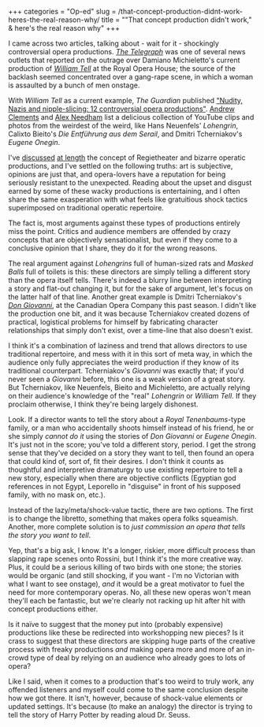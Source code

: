 +++
categories = "Op-ed"
slug = /that-concept-production-didnt-work-heres-the-real-reason-why/
title = "&quot;That concept production didn&#039;t work,&quot; &amp; here&#039;s the real reason why"
+++

I came across two articles, talking about - wait for it - shockingly controversial opera productions. [*The Telegraph*](http://www.telegraph.co.uk/culture/music/opera/11707537/William-Tell-gang-rape-scene-causes-uproar-at-Royal-Opera-House.html) was one of several news outlets that reported on the outrage over Damiano Michieletto's current production of [*William Tell*](http://www.roh.org.uk/productions/guillaume-tell-by-damiano-michieletto) at the Royal Opera House; the source of the backlash seemed concentrated over a gang-rape scene, in which a woman is assaulted by a bunch of men onstage. 

With *William Tell* as a current example, *The Guardian* published ["Nudity, Nazis and nipple-slicing: 12 controversial opera productions"](http://www.theguardian.com/music/2015/jun/30/opera-controversy-william-tell). [Andrew Clements](http://www.theguardian.com/profile/andrewclements) and [Alex Needham](http://www.theguardian.com/profile/alexneedham) list a delicious collection of YouTube clips and photos from the weirdest of the weird, like Hans Neuenfels' *Lohengrin*, Calixto Bieito's *Die Entführung aus dem Serail*, and Dmitri Tcherniakov's *Eugene Onegin*.

I've [discussed](/regietheater-ja-oder-nein/) [at length](/panel-regietheater/) the concept of Regietheater and bizarre operatic productions, and I've settled on the following truths: art is subjective, opinions are just that, and opera-lovers have a reputation for being seriously resistant to the unexpected. Reading about the upset and disgust earned by some of these wacky productions is entertaining, and I often share the same exasperation with what feels like gratuitious shock tactics superimposed on traditional operatic repertoire.

The fact is, most arguments against these types of productions entirely miss the point. Critics and audience members are offended by crazy concepts that are objectively sensationalist, but even if they come to a conclusive opinion that I share, they do it for the wrong reasons.

The real argument against *Lohengrins* full of human-sized rats and *Masked Balls* full of toilets is this: these directors are simply telling a different story than the opera itself tells. There's indeed a blurry line between interpreting a story and flat-out changing it, but for the sake of argument, let's focus on the latter half of that line. Another great example is Dmitri Tcherniakov's [*Don Giovanni*](/in-review-tcherniakovs-don-giovanni/), at the Canadian Opera Company this past season. I didn't like the production one bit, and it was because Tcherniakov created dozens of practical, logistical problems for himself by fabricating character relationships that simply don't exist, over a time-line that also doesn't exist.

I think it's a combination of laziness and trend that allows directors to use traditional repertoire, and mess with it in this sort of meta way, in which the audience only fully appreciates the weird production if they know of its traditional counterpart. Tcherniakov's *Giovanni* was exactly that; if you'd never seen a *Giovanni* before, this one is a weak version of a great story. But Tcherniakov, like Neuenfels, Bieito and Michieletto, are actually relying on their audience's knowledge of the "real" *Lohengrin* or *William Tell*. If they proclaim otherwise, I think they're being largely dishonest.

Look. If a director wants to tell the story about a *Royal Tenenbaums*-type family, or a man who accidentally shoots himself instead of his friend, he or she simply *cannot do it* using the stories of *Don Giovanni* or *Eugene Onegin*. It's just not in the score; you've told a different story, period. I get the strong sense that they've decided on a story they want to tell, then found an opera that could kind of, sort of, fit their desires. I don't think it counts as thoughtful and interpretive dramaturgy to use existing repertoire to tell a new story, especially when there are objective conflicts (Egyptian god references in not Egypt, Leporello in "disguise" in front of his supposed family, with no mask on, etc.).

Instead of the lazy/meta/shock-value tactic, there are two options. The first is to change the libretto, something that makes opera folks squeamish. Another, more complete solution is to *just commission an opera that tells the story you want to tell*. 

Yep, that's a big ask, I know. It's a longer, riskier, more difficult process than slapping rape scenes onto Rossini, but I think it's the more creative way. Plus, it could be a serious killing of two birds with one stone; the stories would be organic (and still shocking, if you want - I'm no Victorian with what I want to see onstage), *and* it would be a great motivator to fuel the need for more contemporary operas. No, all these new operas won't mean they'll each be fantastic, but we're clearly not racking up hit after hit with concept productions either.

Is it naïve to suggest that the money put into (probably expensive) productions like these be redirected into workshopping new pieces? Is it crass to suggest that these directors are skipping huge parts of the creative process with freaky productions *and* making opera more and more of an in-crowd type of deal by relying on an audience who already goes to lots of opera?

Like I said, when it comes to a production that's too weird to truly work, any offended listeners and myself could come to the same conclusion despite how we got there. It isn't, however, because of shock-value elements or updated settings. It's because (to make an analogy) the director is trying to tell the story of Harry Potter by reading aloud Dr. Seuss. 
